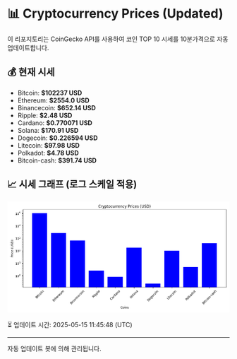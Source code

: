 
# 📊 Cryptocurrency Prices (Updated)

이 리포지토리는 CoinGecko API를 사용하여 코인 TOP 10 시세를 10분가격으로 자동 업데이트합니다.

## 💰 현재 시세
- Bitcoin: **$102237 USD**
- Ethereum: **$2554.0 USD**
- Binancecoin: **$652.14 USD**
- Ripple: **$2.48 USD**
- Cardano: **$0.770071 USD**
- Solana: **$170.91 USD**
- Dogecoin: **$0.226594 USD**
- Litecoin: **$97.98 USD**
- Polkadot: **$4.78 USD**
- Bitcoin-cash: **$391.74 USD**

## 📈 시세 그래프 (로그 스케일 적용)
![Crypto Prices](crypto_prices.png)

⏳ 업데이트 시간: 2025-05-15 11:45:48 (UTC)

---
자동 업데이트 봇에 의해 관리됩니다.
